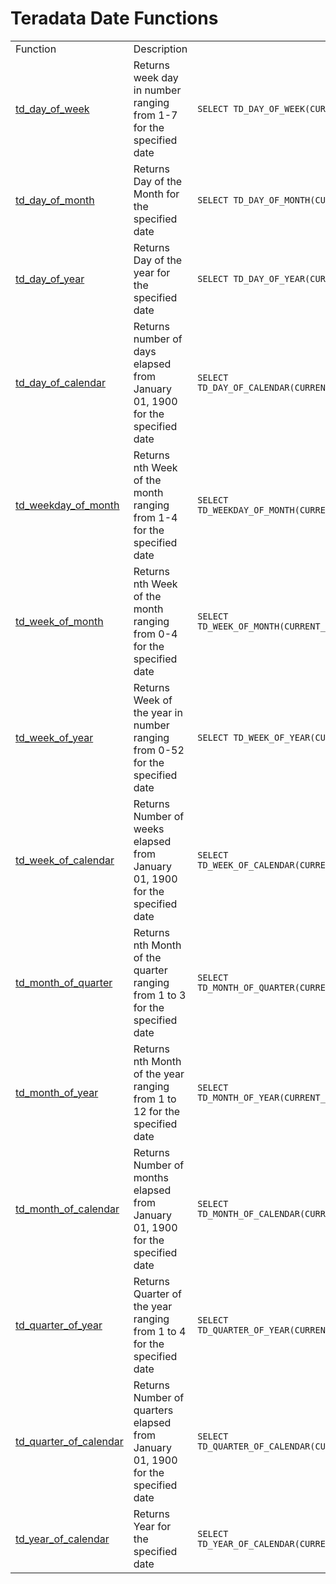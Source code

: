 # Teradata Date Functions

|     |     |     |
| --- | --- | --- |
| Function | Description |     |
| [td\_day\_of\_week](https://dbmstutorials.com/teradata/teradata-calendar-functions.html#td_day_of_week) | Returns week day in number ranging from 1-7 for the specified date | ```SELECT TD_DAY_OF_WEEK(CURRENT_DATE);``` |
| [td\_day\_of\_month](https://dbmstutorials.com/teradata/teradata-calendar-functions.html#td_day_of_month) | Returns Day of the Month for the specified date | ```SELECT TD_DAY_OF_MONTH(CURRENT_DATE);``` |
| [td\_day\_of\_year](https://dbmstutorials.com/teradata/teradata-calendar-functions.html#td_day_of_year) | Returns Day of the year for the specified date | ```SELECT TD_DAY_OF_YEAR(CURRENT_DATE);``` |
| [td\_day\_of\_calendar](https://dbmstutorials.com/teradata/teradata-calendar-functions.html#td_day_of_calendar) | Returns number of days elapsed from January 01, 1900 for the specified date | ```SELECT TD_DAY_OF_CALENDAR(CURRENT_DATE);``` |
| [td\_weekday\_of\_month](https://dbmstutorials.com/teradata/teradata-calendar-functions.html#td_weekday_of_month) | Returns nth Week of the month ranging from 1-4 for the specified date | ```SELECT TD_WEEKDAY_OF_MONTH(CURRENT_DATE);``` |
| [td\_week\_of\_month](https://dbmstutorials.com/teradata/teradata-calendar-functions.html#td_week_of_month) | Returns nth Week of the month ranging from 0-4 for the specified date | ```SELECT TD_WEEK_OF_MONTH(CURRENT_DATE);``` |
| [td\_week\_of\_year](https://dbmstutorials.com/teradata/teradata-calendar-functions.html#td_week_of_year) | Returns Week of the year in number ranging from 0-52 for the specified date | ```SELECT TD_WEEK_OF_YEAR(CURRENT_DATE);``` |
| [td\_week\_of\_calendar](https://dbmstutorials.com/teradata/teradata-calendar-functions.html#td_week_of_calendar) | Returns Number of weeks elapsed from January 01, 1900 for the specified date | ```SELECT TD_WEEK_OF_CALENDAR(CURRENT_DATE);``` |
| [td\_month\_of\_quarter](https://dbmstutorials.com/teradata/teradata-calendar-functions.html#td_month_of_quarter) | Returns nth Month of the quarter ranging from 1 to 3 for the specified date | ```SELECT TD_MONTH_OF_QUARTER(CURRENT_DATE);``` |
| [td\_month\_of\_year](https://dbmstutorials.com/teradata/teradata-calendar-functions.html#td_month_of_year) | Returns nth Month of the year ranging from 1 to 12 for the specified date | ```SELECT TD_MONTH_OF_YEAR(CURRENT_DATE);``` |
| [td\_month\_of\_calendar](https://dbmstutorials.com/teradata/teradata-calendar-functions.html#td_month_of_calendar) | Returns Number of months elapsed from January 01, 1900 for the specified date | ```SELECT TD_MONTH_OF_CALENDAR(CURRENT_DATE);``` |
| [td\_quarter\_of\_year](https://dbmstutorials.com/teradata/teradata-calendar-functions.html#td_quarter_of_year) | Returns Quarter of the year ranging from 1 to 4 for the specified date | ```SELECT TD_QUARTER_OF_YEAR(CURRENT_DATE);``` |
| [td\_quarter\_of\_calendar](https://dbmstutorials.com/teradata/teradata-calendar-functions.html#td_quarter_of_calendar) | Returns Number of quarters elapsed from January 01, 1900 for the specified date | ```SELECT TD_QUARTER_OF_CALENDAR(CURRENT_DATE);``` |
| [td\_year\_of\_calendar](https://dbmstutorials.com/teradata/teradata-calendar-functions.html#td_year_of_calendar) | Returns Year for the specified date | ```SELECT TD_YEAR_OF_CALENDAR(CURRENT_DATE);``` |
